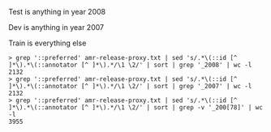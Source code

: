 Test is anything in year 2008

Dev is anything in year 2007

Train is everything else

    > grep '::preferred' amr-release-proxy.txt | sed 's/.*\(::id [^ ]*\).*\(::annotator [^ ]*\).*/\1 \2/' | sort | grep '_2008' | wc -l
    2132
    > grep '::preferred' amr-release-proxy.txt | sed 's/.*\(::id [^ ]*\).*\(::annotator [^ ]*\).*/\1 \2/' | sort | grep '_2007' | wc -l
    2132
    > grep '::preferred' amr-release-proxy.txt | sed 's/.*\(::id [^ ]*\).*\(::annotator [^ ]*\).*/\1 \2/' | sort | grep -v '_200[78]' | wc -l
    3955
